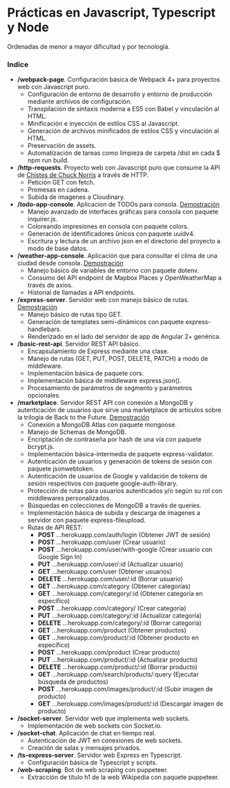 # Prácticas en Javascript, Typescript y Node

Ordenadas de menor a mayor dificultad y por tecnología.

### Indice
- **/webpack-page**. Configuración básica de Webpack 4+ para proyectos web con Javascript puro.
  - Configuración de entorno de desarrollo y entorno de producción mediante archivos de configuración.
  - Transpilación de sintaxis moderna a ES5 con Babel y vinculación al HTML.
  - Minificación e inyección de estilos CSS al Javascript.
  - Generación de archivos minificados de estilos CSS  y vinculación al HTML.
  - Preservación de assets.
  - Automatización de tareas como limpieza de carpeta /dist en cada $ npm run build.
- **/http-requests**. Proyecto web con Javascript puro que consume la API de [Chistes de Chuck Norris](https://api.chucknorris.io/) a través de HTTP.
  - Petición GET con fetch.
  - Promesas en cadena.
  - Subida de imagenes a Cloudinary.
- **/todo-app-console**. Aplicacion de TODOs para consola. [Demostración](https://drive.google.com/file/d/1zJJC-RhkJfh5b_aFFkBP0XmIESk8F6Fe/view?usp=sharing)
  - Manejo avanzado de interfaces gráficas para consola con paquete inquirer.js.
  - Coloreando impresiones en consola con paquete colors.
  - Generación de identificadores únicos con paquete uuidv4.
  - Escritura y lectura de un archivo json en el directorio del proyecto a modo de base datos.
- **/weather-app-console**. Aplicación que para consultar el clima de una ciudad desde consola. [Demostración](https://drive.google.com/file/d/1dsmeNVoJdaZCTpQS_Gg0JfcklZKlVNx3/view?usp=sharing)
  - Manejo básico de variables de entorno con paquete dotenv.
  - Consumo del API endpoint de Mapbox Places y OpenWeatherMap a través de axios.
  - Historial de llamadas a API endpoints.
- **/express-server**. Servidor web con manejo básico de rutas. [Demostración](https://express-app-josegpulido.herokuapp.com/)
  - Manejo básico de rutas tipo GET.
  - Generación de templates semi-dinámicos con paquete express-handlebars.
  - Renderizado en el lado del servidor de app de Angular 2+ genérica.
- **/basic-rest-api**. Servidor REST API básico.
  - Encapsulamiento de Express mediante una clase.
  - Manejo de rutas (GET, PUT, POST, DELETE, PATCH) a modo de middleware.
  - Implementación básica de paquete cors.
  - Implementación básica de middleware express.json().
  - Procesamiento de parámetros de segmento y parámetros opcionales.
- **/marketplace**. Servidor REST API con conexión a MongoDB y autenticación de usuarios que sirve una marketplace de artículos sobre la trilogía de Back to the Future. [Demostración](https://node-marketplace-josegpulido.herokuapp.com/)
  - Conexión a MongoDB Atlas con paquete mongoose.
  - Manejo de Schemas de MongoDB.
  - Encriptación de contraseña por hash de una vía con paquete bcrypt.js.
  - Implementación básica-intermedia de paquete express-validator.
  - Autenticación de usuarios y generación de tokens de sesión con paquete jsonwebtoken.
  - Autenticación de usuarios de Google y validación de tokens de sesión respectivos con paquete google-auth-library.
  - Protección de rutas para usuarios autenticados y/o según su rol con middlewares personalizados.
  - Búsquedas en colecciones de MongoDB a través de queries.
  - Implementación básica de subida y descarga de imagenes a servidor con paquete express-fileupload.
  - Rutas de API REST:
    - **POST** ...herokuapp.com/auth/login (Obtener JWT de sesión)
    - **POST** ...herokuapp.com/user (Crear usuario)
    - **POST** ...herokuapp.com/user/with-google (Crear usuario con Google Sign In)
    - **PUT** ...herokuapp.com/user/:id (Actualizar usuario)
    - **GET** ...herokuapp.com/user (Obtener usuarios)
    - **DELETE** ...herokuapp.com/user/:id (Borrar usuario)
    - **GET** ...herokuapp.com/category (Obtener categorías)
    - **GET** ...herokuapp.com/category/:id (Obtener categoría en específico)
    - **POST** ...herokuapp.com/category/ (Crear categoría)
    - **PUT** ...herokuapp.com/category/:id (Actualizar categoría)
    - **DELETE** ...herokuapp.com/category/:id (Borrar categoría)
    - **GET** ...herokuapp.com/product (Obtener productos)
    - **GET** ...herokuapp.com/product/:id (Obtener producto en específico)
    - **POST** ...herokuapp.com/product (Crear producto)
    - **PUT** ...herokuapp.com/product/:id (Actualizar producto)
    - **DELETE** ...herokuapp.com/product/:id (Borrar producto)
    - **GET** ...herokuapp.com/search/products/:query (Ejecutar búsqueda de productos)
    - **POST** ...herokuapp.com/images/product/:id (Subir imagen de producto)
    - **GET** ...herokuapp.com/images/product/:id (Descargar imagen de producto)
- **/socket-server**. Servidor web que implementa web sockets.
  - Implementación de web sockets con Socket.io.
- **/socket-chat**. Aplicación de chat en tiempo real.
  - Autenticación de JWT en conexiones de web sockets.
  - Creación de salas y mensajes privados.
- **/ts-express-server**. Servidor web Express en Typescript.
  - Configuración básica de Typescript y scripts.
- **/web-scraping**. Bot de web scraping con puppeteer.
  - Extracción de título h1 de la web Wikipedia con paquete puppeteer.